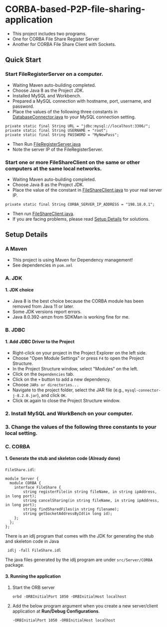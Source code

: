 # CORBA-based-P2P-file-sharing-application

- This project includes two programs.
- One for CORBA File Share Register Server
- Another for CORBA File Share Client with Sockets.

## Quick Start

### Start FileRegisterServer on a computer.

- Waiting Maven auto-building completed.
- Choose Java 8 as the Project JDK.
- Installed MySQL and Workbench.
- Prepared a MySQL connection with hostname, port, username, and password.
- Place the values of the following three constants in [DatabaseConnector.java](src/main/java/Server/Connector/DatabaseConnector.java) to your MySQL connection setting.
```
private static final String URL = "jdbc:mysql://localhost:3306/";
private static final String USERNAME = "root";
private static final String PASSWORD = "MyNewPass";
```
- Then Run [FileRegisterServer.java](src/main/java/Server/FileRegisterServer.java)
- Note the server IP of the FileRegisterServer.

### Start one or more FileShareClient on the same or other computers at the same local networks.

- Waiting Maven auto-building completed.
- Choose Java 8 as the Project JDK.
- Place the value of the constant in [FileShareClient.java](src/main/java/Client/FileShareClient.java) to your real server IP.
```
private static final String CORBA_SERVER_IP_ADDRESS = "198.18.0.1";
```
- Then run [FileShareClient.java](src/main/java/Client/FileShareClient.java).
- If you are facing problems, please read [Setup Details](#setup-details) for solutions.

## Setup Details

### A Maven
- This project is using Maven for Dependency management!
- See dependencies in `pom.xml`

### A. JDK

#### 1. JDK choice

- Java 8 is the best choice because the CORBA module has been removed from Java 11 or later.
- Some JDK versions report errors.
- Java 8.0.392-amzn from SDKMan is working fine for me.

### B. JDBC

#### 1. Add JDBC Driver to the Project

- Right-click on your project in the Project Explorer on the left side.
- Choose "Open Module Settings" or press `F4` to open the Project Structure.
- In the Project Structure window, select "Modules" on the left.
- Click on the `Dependencies` tab.
- Click on the `+` button to add a new dependency.
- Choose `JARs or directories...`
- Navigate to the project folder, select the JAR file (e.g., `mysql-connector-j-8.2.0.jar`), and click `OK`.
- Click `OK` again to close the Project Structure window.

### 2. Install MySQL and WorkBench on your computer.

### 3. Change the values of the following three constants to your local setting.



### C. CORBA

#### 1. Generate the stub and skeleton code (Already done)

`FileShare.idl`:
```aidl
module Server {
  module CORBA {
    interface FileShare {
        string registerFile(in string fileName, in string ipAddress, in long port);
        string cancelSharing(in string fileName, in string ipAddress, in long port);
        string findSharedFiles(in string filename);
        string getSocketAddressById(in long id);
    };
  };
};
```

There is an idlj program that comes with the JDK for generating the stub and skeleton code in Java
```shell
 idlj -fall FileShare.idl
```
The java files generated by the idlj program are under `src/Server/CORBA` package.

#### 3. Running the application
1. Start the ORB server
    ```shell
    orbd -ORBInitialPort 1050 -ORBInitialHost localhost
    ```

2. Add the below program argument when you create a new server/client application at **Run/Debug Configurations**.
    ```shell
    -ORBInitialPort 1050 -ORBInitialHost localhost
    ```

